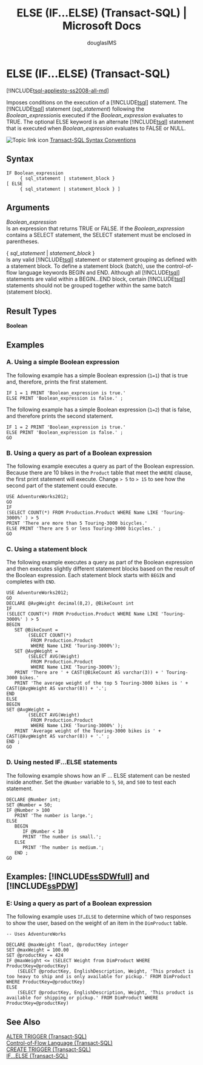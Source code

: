 ﻿---
title: "ELSE (IF...ELSE) (Transact-SQL) | Microsoft Docs"
ms.custom: ""
ms.date: "03/15/2017"
ms.prod: sql
ms.prod_service: "database-engine, sql-database, sql-data-warehouse, pdw"
ms.reviewer: ""
ms.suite: "sql"
ms.technology: t-sql
ms.tgt_pltfrm: ""
ms.topic: "language-reference"
f1_keywords: 
  - "ELSE"
  - "ELSE_TSQL"
dev_langs: 
  - "TSQL"
helpviewer_keywords: 
  - "ELSE (IF...ELSE) keyword"
  - "ELSE keyword"
  - "IF keyword"
ms.assetid: 6f2b4278-0dea-4603-bbd3-7cbad602a645
caps.latest.revision: 34
author: "douglaslMS"
ms.author: "douglasl"
manager: craigg
monikerRange: ">= aps-pdw-2016 || = azuresqldb-current || = azure-sqldw-latest || >= sql-server-2016 || = sqlallproducts-allversions"
---
# ELSE (IF...ELSE) (Transact-SQL)
[!INCLUDE[tsql-appliesto-ss2008-all-md](../../includes/tsql-appliesto-ss2008-all-md.md)]

  Imposes conditions on the execution of a [!INCLUDE[tsql](../../includes/tsql-md.md)] statement. The [!INCLUDE[tsql](../../includes/tsql-md.md)] statement (*sql_statement*) following the *Boolean_expression*is executed if the *Boolean_expression* evaluates to TRUE. The optional ELSE keyword is an alternate [!INCLUDE[tsql](../../includes/tsql-md.md)] statement that is executed when *Boolean_expression* evaluates to FALSE or NULL.  
  
 ![Topic link icon](../../database-engine/configure-windows/media/topic-link.gif "Topic link icon") [Transact-SQL Syntax Conventions](../../t-sql/language-elements/transact-sql-syntax-conventions-transact-sql.md)  
  
## Syntax  
  
```  
IF Boolean_expression   
     { sql_statement | statement_block }   
[ ELSE   
     { sql_statement | statement_block } ]   
```  
  
## Arguments  
 *Boolean_expression*  
 Is an expression that returns TRUE or FALSE. If the *Boolean_expression* contains a SELECT statement, the SELECT statement must be enclosed in parentheses.  
  
 { *sql_statement* | *statement_block* }  
 Is any valid [!INCLUDE[tsql](../../includes/tsql-md.md)] statement or statement grouping as defined with a statement block. To define a statement block (batch), use the control-of-flow language keywords BEGIN and END. Although all [!INCLUDE[tsql](../../includes/tsql-md.md)] statements are valid within a BEGIN...END block, certain [!INCLUDE[tsql](../../includes/tsql-md.md)] statements should not be grouped together within the same batch (statement block).  
  
## Result Types  
 **Boolean**  
  
## Examples  
  
### A. Using a simple Boolean expression  
 The following example has a simple Boolean expression (`1=1`) that is true and, therefore, prints the first statement.  
  
```  
IF 1 = 1 PRINT 'Boolean_expression is true.'  
ELSE PRINT 'Boolean_expression is false.' ;  
```  
  
 The following example has a simple Boolean expression (`1=2`) that is false, and therefore prints the second statement.  
  
```  
IF 1 = 2 PRINT 'Boolean_expression is true.'  
ELSE PRINT 'Boolean_expression is false.' ;  
GO  
```  
  
### B. Using a query as part of a Boolean expression  
 The following example executes a query as part of the Boolean expression. Because there are 10 bikes in the `Product` table that meet the `WHERE` clause, the first print statement will execute. Change `> 5` to `> 15` to see how the second part of the statement could execute.  
  
```  
USE AdventureWorks2012;  
GO  
IF   
(SELECT COUNT(*) FROM Production.Product WHERE Name LIKE 'Touring-3000%' ) > 5  
PRINT 'There are more than 5 Touring-3000 bicycles.'  
ELSE PRINT 'There are 5 or less Touring-3000 bicycles.' ;  
GO  
```  
  
### C. Using a statement block  
 The following example executes a query as part of the Boolean expression and then executes slightly different statement blocks based on the result of the Boolean expression. Each statement block starts with `BEGIN` and completes with `END`.  
  
```  
USE AdventureWorks2012;  
GO  
DECLARE @AvgWeight decimal(8,2), @BikeCount int  
IF   
(SELECT COUNT(*) FROM Production.Product WHERE Name LIKE 'Touring-3000%' ) > 5  
BEGIN  
   SET @BikeCount =   
        (SELECT COUNT(*)   
         FROM Production.Product   
         WHERE Name LIKE 'Touring-3000%');  
   SET @AvgWeight =   
        (SELECT AVG(Weight)   
         FROM Production.Product   
         WHERE Name LIKE 'Touring-3000%');  
   PRINT 'There are ' + CAST(@BikeCount AS varchar(3)) + ' Touring-3000 bikes.'  
   PRINT 'The average weight of the top 5 Touring-3000 bikes is ' + CAST(@AvgWeight AS varchar(8)) + '.';  
END  
ELSE   
BEGIN  
SET @AvgWeight =   
        (SELECT AVG(Weight)  
         FROM Production.Product   
         WHERE Name LIKE 'Touring-3000%' );  
   PRINT 'Average weight of the Touring-3000 bikes is ' + CAST(@AvgWeight AS varchar(8)) + '.' ;  
END ;  
GO  
```  
  
### D. Using nested IF...ELSE statements  
 The following example shows how an IF … ELSE statement can be nested inside another. Set the `@Number` variable to `5`, `50`, and `500` to test each statement.  
  
```  
DECLARE @Number int;  
SET @Number = 50;  
IF @Number > 100  
   PRINT 'The number is large.';  
ELSE   
   BEGIN  
      IF @Number < 10  
      PRINT 'The number is small.';  
   ELSE  
      PRINT 'The number is medium.';  
   END ;  
GO  
```  
  
## Examples: [!INCLUDE[ssSDWfull](../../includes/sssdwfull-md.md)] and [!INCLUDE[ssPDW](../../includes/sspdw-md.md)]  
  
### E: Using a query as part of a Boolean expression  
 The following example uses `IF…ELSE` to determine which of two responses to show the user, based on the weight of an item in the `DimProduct` table.  
  
```  
-- Uses AdventureWorks  
  
DECLARE @maxWeight float, @productKey integer  
SET @maxWeight = 100.00  
SET @productKey = 424  
IF @maxWeight <= (SELECT Weight from DimProduct WHERE ProductKey=@productKey)   
    (SELECT @productKey, EnglishDescription, Weight, 'This product is too heavy to ship and is only available for pickup.' FROM DimProduct WHERE ProductKey=@productKey)  
ELSE  
    (SELECT @productKey, EnglishDescription, Weight, 'This product is available for shipping or pickup.' FROM DimProduct WHERE ProductKey=@productKey)  
```  
  
## See Also  
 [ALTER TRIGGER &#40;Transact-SQL&#41;](../../t-sql/statements/alter-trigger-transact-sql.md)   
 [Control-of-Flow Language &#40;Transact-SQL&#41;](~/t-sql/language-elements/control-of-flow.md)   
 [CREATE TRIGGER &#40;Transact-SQL&#41;](../../t-sql/statements/create-trigger-transact-sql.md)   
 [IF...ELSE &#40;Transact-SQL&#41;](../../t-sql/language-elements/if-else-transact-sql.md)  
  
  


